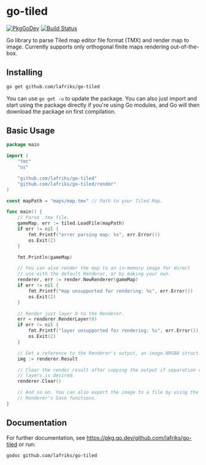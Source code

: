 # go-tiled

[![PkgGoDev](https://pkg.go.dev/badge/github.com/lafriks/go-tiled)](https://pkg.go.dev/github.com/lafriks/go-tiled)
[![Build Status](https://cloud.drone.io/api/badges/lafriks/go-tiled/status.svg?ref=refs/heads/master)](https://cloud.drone.io/lafriks/go-tiled)

Go library to parse Tiled map editor file format (TMX) and render map to image. Currently supports only orthogonal finite maps rendering out-of-the-box.

## Installing

```sh
go get github.com/lafriks/go-tiled
```

You can use `go get -u` to update the package. You can also just import and start using the package directly if you're using Go modules, and Go will then download the package on first compilation.

## Basic Usage

```go
package main

import (
    "fmt"
    "os"

    "github.com/lafriks/go-tiled"
    "github.com/lafriks/go-tiled/render"
)

const mapPath = "maps/map.tmx" // Path to your Tiled Map.

func main() {
    // Parse .tmx file.
    gameMap, err := tiled.LoadFile(mapPath)
    if err != nil {
        fmt.Printf("error parsing map: %s", err.Error())
        os.Exit(2)
    }

    fmt.Println(gameMap)

    // You can also render the map to an in-memory image for direct
    // use with the default Renderer, or by making your own.
    renderer, err := render.NewRenderer(gameMap)
    if err != nil {
        fmt.Printf("map unsupported for rendering: %s", err.Error())
        os.Exit(2)
    }

    // Render just layer 0 to the Renderer.
    err = renderer.RenderLayer(0)
    if err != nil {
        fmt.Printf("layer unsupported for rendering: %s", err.Error())
        os.Exit(2)
    }

    // Get a reference to the Renderer's output, an image.NRGBA struct.
    img := renderer.Result

    // Clear the render result after copying the output if separation of
    // layers is desired.
    renderer.Clear()

    // And so on. You can also export the image to a file by using the
    // Renderer's Save functions.
}
```

## Documentation

For further documentation, see <https://pkg.go.dev/github.com/lafriks/go-tiled> or run:

```sh
godoc github.com/lafriks/go-tiled
```
